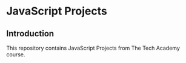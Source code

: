 # JavaScript Projects
## Introduction
This repository contains JavaScript Projects from The Tech Academy course.
